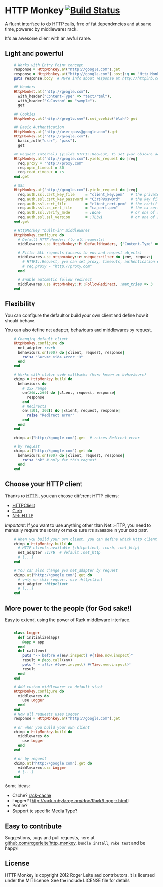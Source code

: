 # HTTP Monkey [![Build Status](https://secure.travis-ci.org/rogerleite/http_monkey.png?branch=master)](https://travis-ci.org/rogerleite/http_monkey)

A fluent interface to do HTTP calls, free of fat dependencies and at same time, powered by middlewares rack.

It's an awesome client with an awful name.

## Light and powerful

``` ruby
    # Works with Entry Point concept
    response = HttpMonkey.at("http://google.com").get
    response = HttpMonkey.at("http://google.com").post(:q => "Http Monkey!")
    puts response.body  # More info about response at http://httpirb.com/#responses

    ## Headers
    HttpMonket.at("http://google.com").
      with_header("Content-Type" => "text/html").
      with_header("X-Custom" => "sample").
      get

    ## Cookies
    HttpMonkey.at("http://google.com").set_cookie("blah").get

    ## Basic Authentication
    HttpMonkey.at("http://user:pass@google.com").get
    HttpMonkey.at("http://google.com").
      basic_auth("user", "pass").
      get

    ## Request Internals (yields HTTPI::Request, to set your obscure desires)
    HttpMonkey.at("http://google.com").yield_request do |req|
      req.proxy = "http://proxy.com"
      req.open_timeout = 30
      req.read_timeout = 15
    end.get

    # SSL
    HttpMonkey.at("http://google.com").yield_request do |req|
      req.auth.ssl.cert_key_file     = "client_key.pem"   # the private key file to use
      req.auth.ssl.cert_key_password = "C3rtP@ssw0rd"     # the key file's password
      req.auth.ssl.cert_file         = "client_cert.pem"  # the certificate file to use
      req.auth.ssl.ca_cert_file      = "ca_cert.pem"      # the ca certificate file to use
      req.auth.ssl.verify_mode       = :none              # or one of [:peer, :fail_if_no_peer_cert, :client_once]
      req.auth.ssl.ssl_version       = :TLSv1             # or one of [:SSLv2, :SSLv3]
    end.get

    # HttpMonkey "built-in" middlewares
    HttpMonkey.configure do
      # Default HTTP Headers (to all requests)
      middlewares.use HttpMonkey::M::DefaultHeaders, {"Content-Type" => "application/json"}

      # Filter ALL requests (access to env and request objects)
      middlewares.use HttpMonkey::M::RequestFilter do |env, request|
        # HTTPI::Request, you can set proxy, timeouts, authentication etc.
        # req.proxy = "http://proxy.com"
      end

      # Enable automatic follow redirect
      middlewares.use HttpMonkey::M::FollowRedirect, :max_tries => 3
    end
```

## Flexibility

You can configure the default or build your own client and define how it should behave.

You can also define net adapter, behaviours and middlewares by request.

``` ruby
    # Changing default client
    HttpMonkey.configure do
      net_adapter :curb
      behaviours.on(500) do |client, request, response|
        raise "Server side error :X"
      end
    end

    # Works with status code callbacks (here known as behaviours)
    chimp = HttpMonkey.build do
      behaviours do
        # 2xx range
        on(200..299) do |client, request, response|
          response
        end
        # Redirects
        on([301, 302]) do |client, request, response|
          raise "Redirect error"
        end
      end
    end

    chimp.at("http://google.com").get  # raises Redirect error

    # by request
    chimp.at("http://google.com").get do
      behaviours.on(200) do |client, request, response|
        raise "ok" # only for this request
      end
    end
```

## Choose your HTTP client

Thanks to [HTTPI](http://httpirb.com/), you can choose different HTTP clients:

* [HTTPClient](http://rubygems.org/gems/httpclient)
* [Curb](http://rubygems.org/gems/curb)
* [Net::HTTP](http://ruby-doc.org/stdlib/libdoc/net/http/rdoc)

*Important*: If you want to use anything other than Net::HTTP, you need to manually require the library or make sure it’s available in your load path.

``` ruby
    # When you build your own client, you can define which Http client to use.
    chimp = HttpMonkey.build do
      # HTTP clients available [:httpclient, :curb, :net_http]
      net_adapter :curb  # default :net_http
      # [...]
    end

    # You can also change you net_adapter by request
    chimp.at("http://google.com").get do
      # only on this request, use :httpclient
      net_adapter :httpclient
      # [...]
    end
```

## More power to the people (for God sake!)

Easy to extend, using the power of Rack middleware interface.

``` ruby

    class Logger
      def initialize(app)
        @app = app
      end
      def call(env)
        puts "-> before #{env.inspect} #{Time.now.inspect}"
        result = @app.call(env)
        puts "-> after #{env.inspect} #{Time.now.inspect}"
        result
      end
    end

    # Add custom middlewares to default stack
    HttpMonkey.configure do
      middlewares do
        use Logger
      end
    end
    # Now all requests uses Logger
    response = HttpMonkey.at("http://google.com").get

    # or when you build your own client
    chimp = HttpMonkey.build do
      middlewares do
        use Logger
      end
    end

    # or by request
    chimp.at("http://google.com").get do
      middlewares.use Logger
      # [...]
    end
```

Some ideas:

* Cache? [rack-cache](https://github.com/rtomayko/rack-cache)
* Logger? [http://rack.rubyforge.org/doc/Rack/Logger.html]
* Profile?
* Support to specific Media Type?

## Easy to contribute

Suggestions, bugs and pull requests, here at [github.com/rogerleite/http_monkey](http://github.com/rogerleite/http_monkey).
`bundle install`, `rake test` and be happy!

## License

HTTP Monkey is copyright 2012 Roger Leite and contributors. It is licensed under the MIT license. See the include LICENSE file for details.
